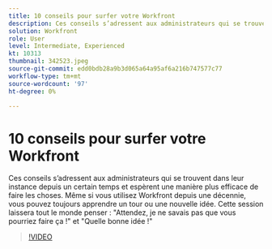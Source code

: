 ```yaml
---
title: 10 conseils pour surfer votre Workfront
description: Ces conseils s’adressent aux administrateurs qui se trouvent dans leur instance depuis un certain temps et espèrent une manière plus efficace de faire les choses.
solution: Workfront
role: User
level: Intermediate, Experienced
kt: 10313
thumbnail: 342523.jpeg
source-git-commit: edd0bdb28a9b3d065a64a95af6a216b747577c77
workflow-type: tm+mt
source-wordcount: '97'
ht-degree: 0%

---
```


# 10 conseils pour surfer votre Workfront

Ces conseils s’adressent aux administrateurs qui se trouvent dans leur instance depuis un certain temps et espèrent une manière plus efficace de faire les choses. Même si vous utilisez Workfront depuis une décennie, vous pouvez toujours apprendre un tour ou une nouvelle idée. Cette session laissera tout le monde penser : &quot;Attendez, je ne savais pas que vous pourriez faire ça !&quot; et &quot;Quelle bonne idée !&quot;

>[!VIDEO](https://video.tv.adobe.com/v/342523/?quality=12&learn=on)

